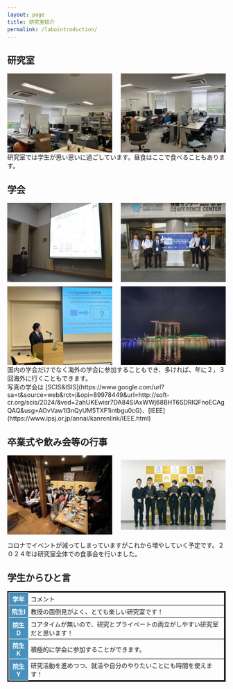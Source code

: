 ```yaml
---
layout: page
title: 研究室紹介
permalink: /labointroduction/
---
```

## **研究室**
<div style="display: flex; justify-content: space-between;">
    <img src="/public/img/lab1.jpg" alt="" style="width: 48%; height: auto;">
    <img src="/public/img/lab2.jpg" alt="" style="width: 48%; height: auto;">
</div>
研究室では学生が思い思いに過ごしています。昼食はここで食べることもあります。

## **学会**

<div style="display: flex; flex-wrap: wrap; justify-content: space-between;">
    <img src="/public/img/20171012-120525-0.jpg" alt="" style="width: 48%; height: auto;">
    <img src="/public/img/IEEE1.jpg" alt="" style="width: 48%; height: auto;">
</div>
<div style="display: flex; flex-wrap: wrap; justify-content: space-between; margin-top: 10px;">
    <img src="/public/img/IEEE2.jpg" alt="" style="width: 48%; height: auto;">
    <img src="/public/img/S__3.jpg" alt="" style="width: 48%; height: auto;">
</div>
国内の学会だけでなく海外の学会に参加することもでき、多ければ、年に２，３回海外に行くこともできます。
<br>
写真の学会は
[SCIS&ISIS](https://www.google.com/url?sa=t&source=web&rct=j&opi=89978449&url=http://soft-cr.org/scis/2024/&ved=2ahUKEwisr7DA84SIAxWWj68BHT6SDRIQFnoECAgQAQ&usg=AOvVaw1I3nQyUM5TXF1intbgu0cG)、[IEEE](https://www.ipsj.or.jp/annai/kanrenlink/IEEE.html)

## **卒業式や飲み会等の行事**
<div style="display: flex; justify-content: space-between;">
    <img src="/public/img/gradCeremony.jpg" alt="" style="width: 48%; height: auto; object-fit: contain;">
    <img src="/public/img/graduate.jpg" alt="" style="width: 48%; height: auto; object-fit: contain;">
</div>

コロナでイベントが減ってしまっていますがこれから増やしていく予定です。２０２４年は研究室全体での食事会を行いました。


## 学生からひと言

<table style="border-collapse: collapse; border: solid 3px;">
    <tr>
        <th style="padding: 4px 5px; border: solid 1px; background-color: #4790BB; color: #fff;">学年</th>
        <td style="padding: 4px 5px; border: solid 1px;">コメント</td>
    </tr>
    <tr>
        <th style="padding: 4px 5px; border: solid 1px; background-color: #4790BB; color: #fff;">院生I</th>
        <td style="padding: 4px 5px; border: solid 1px;">教授の面倒見がよく、とても楽しい研究室です！</td>
    </tr>
    <tr>
        <th style="padding: 4px 5px; border: solid 1px; background-color: #4790BB; color: #fff;">院生D</th>
        <td style="padding: 4px 5px; border: solid 1px;">コアタイムが無いので、研究とプライベートの両立がしやすい研究室だと思います！</td>
    </tr>
    <tr>
        <th style="padding: 4px 5px; border: solid 1px; background-color: #4790BB; color: #fff;">院生K</th>
        <td style="padding: 4px 5px; border: solid 1px;">積極的に学会に参加することができます。</td>
    </tr>
    <tr>
        <th style="padding: 4px 5px; border: solid 1px; background-color: #4790BB; color: #fff;">院生Y</th>
        <td style="padding: 4px 5px; border: solid 1px;">研究活動を進めつつ、就活や自分のやりたいことにも時間を使えます！</td>
    </tr>
</table>

